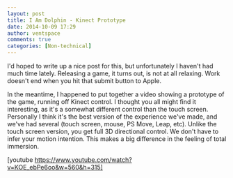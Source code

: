 ```yaml
---
layout: post
title: I Am Dolphin - Kinect Prototype
date: 2014-10-09 17:29
author: ventspace
comments: true
categories: [Non-technical]
---
```

I'd hoped to write up a nice post for this, but unfortunately I haven't had much time lately. Releasing a game, it turns out, is not at all relaxing. Work doesn't end when you hit that submit button to Apple.

In the meantime, I happened to put together a video showing a prototype of the game, running off Kinect control. I thought you all might find it interesting, as it's a somewhat different control than the touch screen. Personally I think it's the best version of the experience we've made, and we've had several (touch screen, mouse, PS Move, Leap, etc). Unlike the touch screen version, you get full 3D directional control. We don't have to infer your motion intention. This makes a big difference in the feeling of total immersion.

[youtube https://www.youtube.com/watch?v=KOE_ebPe6oo&w=560&h=315]
